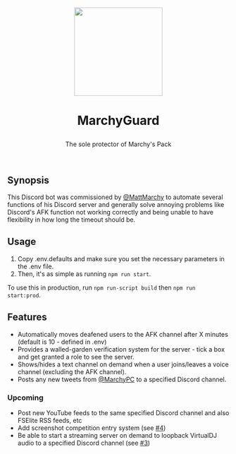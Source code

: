<p align="center">
  <br/>
  <a href="https://twitch.tv/Maarchy"><img src="https://i.imgur.com/iwm5vRn.png" width="200px"></a>
  <h1 align="center">
    <p align="center">
      MarchyGuard
    </p>
  </h1>
  <p align="center">
    The sole protector of Marchy's Pack
  </p>
  <br/>
</p>

## Synopsis
This Discord bot was commissioned by [@MattMarchy](https://github.com/MattMarchy) to automate several functions of his Discord server and generally solve annoying problems like Discord's AFK function not working correctly and being unable to have flexibility in how long the timeout should be.

## Usage
1. Copy .env.defaults and make sure you set the necessary parameters in the .env file. 
2. Then, it's as simple as running `npm run start`.

To use this in production, run `npm run-script build` then `npm run start:prod`.

## Features
* Automatically moves deafened users to the AFK channel after X minutes (default is 10 - defined in .env)
* Provides a walled-garden verification system for the server - tick a box and get granted a role to see the server.
* Shows/hides a text channel on demand when a user joins/leaves a voice channel (excluding the AFK channel).
* Posts any new tweets from [@MarchyPC](https://twitter.com/MarchyPC) to a specified Discord channel.

### Upcoming
* Post new YouTube feeds to the same specified Discord channel and also FSElite RSS feeds, etc
* Add screenshot competition entry system (see [#4](https://github.com/Keanu73/MarchyGuard/issues/4))
* Be able to start a streaming server on demand to loopback VirtualDJ audio to a specified Discord channel (see [#3](https://github.com/Keanu73/MarchyGuard/issues/3))
